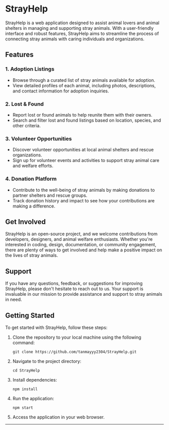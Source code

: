 # StrayHelp

StrayHelp is a web application designed to assist animal lovers and animal shelters in managing and supporting stray animals. With a user-friendly interface and robust features, StrayHelp aims to streamline the process of connecting stray animals with caring individuals and organizations.

## Features

### 1. Adoption Listings
   - Browse through a curated list of stray animals available for adoption.
   - View detailed profiles of each animal, including photos, descriptions, and contact information for adoption inquiries.

### 2. Lost & Found
   - Report lost or found animals to help reunite them with their owners.
   - Search and filter lost and found listings based on location, species, and other criteria.

### 3. Volunteer Opportunities
   - Discover volunteer opportunities at local animal shelters and rescue organizations.
   - Sign up for volunteer events and activities to support stray animal care and welfare efforts.

### 4. Donation Platform
   - Contribute to the well-being of stray animals by making donations to partner shelters and rescue groups.
   - Track donation history and impact to see how your contributions are making a difference.

## Get Involved
StrayHelp is an open-source project, and we welcome contributions from developers, designers, and animal welfare enthusiasts. Whether you're interested in coding, design, documentation, or community engagement, there are plenty of ways to get involved and help make a positive impact on the lives of stray animals.

## Support
If you have any questions, feedback, or suggestions for improving StrayHelp, please don't hesitate to reach out to us. Your support is invaluable in our mission to provide assistance and support to stray animals in need.

## Getting Started
To get started with StrayHelp, follow these steps:
1. Clone the repository to your local machine using the following command:
   ```
   git clone https://github.com/tanmayyy2304/StrayHelp.git
   ```
2. Navigate to the project directory:
   ```
   cd StrayHelp
   ```
3. Install dependencies:
   ```
   npm install
   ```
4. Run the application:
   ```
   npm start
   ```
5. Access the application in your web browser.

---

